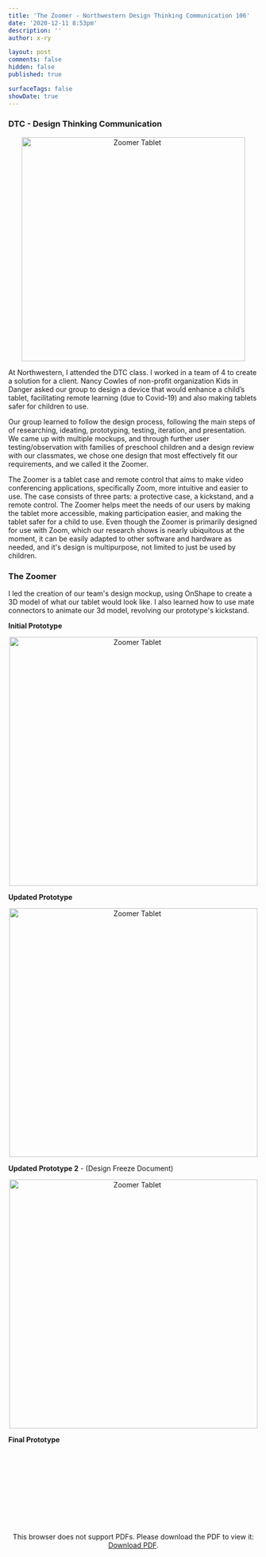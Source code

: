 ```yaml
---
title: 'The Zoomer - Northwestern Design Thinking Communication 106'
date: '2020-12-11 8:53pm'
description: ''
author: x-ry	

layout: post
comments: false
hidden: false
published: true 

surfaceTags: false
showDate: true
---
```

### DTC - Design Thinking Communication

<div style="text-align: center;" id="sketch-holder"></div>

<script src="https://cdnjs.cloudflare.com/ajax/libs/p5.js/1.0.0/p5.js"></script>
<script>
	let imgP;
	function setup() {
		const canvas = createCanvas(575, 600);
		canvas.parent('sketch-holder');
		background(0, 0, 75);
		imgP = loadImage("https://x-ry.github.io/assets/images/posts/DTC1/spinningTablet.gif")
	}
	function draw(){
		imgP.pause();

		background(0, 0, 75);
		image(imgP, 0, 0);

	    let maxFrame = imgP.numFrames() - 1;

		let frameNumber = floor(map(mouseX, 0, width, 0, maxFrame, true));
		imgP.setFrame(frameNumber);
	}
</script>


<div style="text-align: center;">
	<img src="https://x-ry.github.io/assets/images/posts/DTC1/spinningTablet.gif" width="450" alt="Zoomer Tablet" title="image_tooltip">
</div>

At Northwestern, I attended the DTC class. I worked in a team of 4 to create a solution for a client. Nancy Cowles of non-profit organization Kids in Danger asked our group to design a device that would enhance a child’s tablet, facilitating remote learning (due to Covid-19) and also making tablets safer for children to use.

Our group learned to follow the design process, following the main steps of of researching, ideating, prototyping, testing, iteration, and presentation. We came up with multiple mockups, and through further user testing/observation with families of preschool children and a design review with our classmates, we chose one design that most effectively fit our requirements, and we called it the Zoomer.

The Zoomer is a tablet case and remote control that aims to make video conferencing applications, specifically Zoom, more intuitive and easier to use. The case consists of three parts: a protective case, a kickstand, and a remote control. The Zoomer helps meet the needs of our users by making the tablet more accessible, making participation easier, and making the tablet safer for a child to use. Even though the Zoomer is primarily designed for use with Zoom, which our research shows is nearly ubiquitous at the moment, it can be easily adapted to other software and hardware as needed, and it's design is multipurpose, not limited to just be used by children.

### The Zoomer

I led the creation of our team's design mockup, using OnShape to create a 3D model of what our tablet would look like. I also learned how to use mate connectors to animate our 3d model, revolving our prototype's kickstand. 

<!---

<div id="img" class="center">
<img id="img" src="https://x-ry.github.io/assets/images/posts/DTC1/prototypeslap.png" alt="Zoomer Tablet" title="image_tooltip">
</div>

<div style="text-align: center;">
  <script>
var targetPageX = 0;
var tweenedPageX = 0;

document.onmousemove = function(evt) {
  targetPageX = evt.pageX;
};

function animationFrame() {
  requestAnimationFrame(animationFrame);

  tweenedPageX += (targetPageX - tweenedPageX) / 5;

  var px = Math.round(tweenedPageX / (window.innerWidth / 110));
  document.getElementById('img').style.backgroundPosition = "0px " + (96600 - 575 * (px+1)) + "px";
}

requestAnimationFrame(animationFrame);
</script>
</div>

-->

**Initial Prototype**

<div style="text-align: center;">
<img src="https://x-ry.github.io/assets/images/posts/DTC1/prototype1.png" width="500" alt="Zoomer Tablet" title="image_tooltip">
</div>

**Updated Prototype**

<div style="text-align: center;">
<img src="https://x-ry.github.io/assets/images/posts/DTC1/prototype2.png" width="500" alt="Zoomer Tablet" title="image_tooltip">
</div>

**Updated Prototype 2** - (Design Freeze Document)

<div style="text-align: center;">
<img src="https://x-ry.github.io/assets/images/posts/DTC1/prototype3.png" width="500" alt="Zoomer Tablet" title="image_tooltip">
</div>

**Final Prototype**

<div style="text-align: center;">
<object data="https://x-ry.github.io/assets/images/posts/DTC1/Final Prototype.pdf" type="application/pdf" width="700px" height="700px">
    <embed src="https://x-ry.github.io/assets/images/posts/DTC1/Final Prototype.pdf">
        <p>This browser does not support PDFs. Please download the PDF to view it: <a href="https://x-ry.github.io/assets/images/posts/DTC1/Final Prototype.pdf">Download PDF</a>.</p>
    </embed>
</object>
</div>
